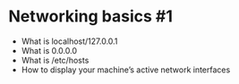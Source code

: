 # Networking basics #1
-  What is localhost/127.0.0.1
-  What is 0.0.0.0
-  What is /etc/hosts
-  How to display your machine’s active network interfaces
